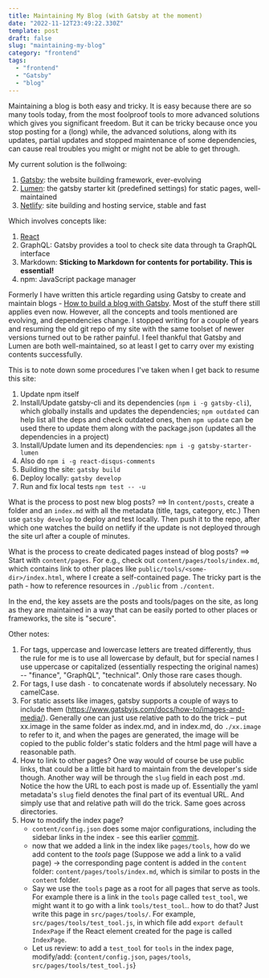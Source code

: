 ```yaml
---
title: Maintaining My Blog (with Gatsby at the moment)
date: "2022-11-12T23:49:22.330Z"
template: post
draft: false
slug: "maintaining-my-blog" 
category: "frontend"
tags:
  - "frontend"
  - "Gatsby"
  - "blog"
---
```


Maintaining a blog is both easy and tricky. It is easy because there are so many tools today, from the most foolproof tools to more advanced solutions which gives you significant freedom. But it can be tricky because once you stop posting for a (long) while, the advanced solutions, along with its updates, partial updates and stopped maintenance of some dependencies, can cause real troubles you might or might not be able to get through.

My current solution is the follwoing:
1. [Gatsby](https://www.gatsbyjs.com/): the website building framework, ever-evolving
2. [Lumen](https://github.com/alxshelepenok/gatsby-starter-lumen): the gatsby starter kit (predefined settings) for static pages, well-maintained
3. [Netlify](https://app.netlify.com): site building and hosting service, stable and fast

Which involves concepts like:
1. [React](https://reactjs.org/)
2. GraphQL: Gatsby provides a tool to check site data through ta GraphQL interface
3. Markdown: **Sticking to Markdown for contents for portability. This is essential!**
4. npm: JavaScript package manager

Formerly I have written this article regarding using Gatsby to create and maintain blogs - [How to build a blog with Gatsby](https://zzxxian.netlify.app/posts/2018-09-18-gatsby-blog/gatsby-blog). Most of the stuff there still applies even now. However, all the concepts and tools mentioned are evolving, and dependencies change. I stopped writing for a couple of years and resuming the old git repo of my site with the same toolset of newer versions turned out to be rather painful. I feel thankful that Gatsby and Lumen are both well-maintained, so at least I get to carry over my existing contents successfully.

This is to note down some procedures I've taken when I get back to resume this site:
1. Update npm itself
2. Install/Update gatsby-cli and its dependencies (`npm i -g gatsby-cli`), which globally installs and updates the dependencies; `npm outdated` can help list all the deps and check outdated ones, then `npm update` can be used there to update them along with the package.json (updates all the dependencies in a project)
3. Install/Update lumen and its dependencies: `npm i -g gatsby-starter-lumen`
4. Also do `npm i -g react-disqus-comments `
5. Building the site: `gatsby build`
6. Deploy locally: `gatsby develop`
7. Run and fix local tests `npm test -- -u`

What is the process to post new blog posts? ==> In `content/posts`, create a folder and an `index.md` with all the metadata (title, tags, category, etc.) Then use `gatsby develop` to deploy and test locally. Then push it to the repo, after which one watches the build on netlify if the update is not deployed through the site url after a couple of minutes.

What is the process to create dedicated pages instead of blog posts? ==> Start with `content/pages`. For e.g., check out `content/pages/tools/index.md`, which contains link to other places like `public/tools/<some-dir>/index.html`, where I create a self-contained page. The tricky part is the path - how to reference resources in `./public` from `./content`.

In the end, the key assets are the posts and tools/pages on the site, as long as they are maintained in a way that can be easily ported to other places or frameworks, the site is "secure".

Other notes:
1. For tags, uppercase and lowercase letters are treated differently, thus the rule for me is to use all lowercase by default, but for special names I use uppercase or capitalized (essentially respecting the original names) -- "finance", "GraphQL", "technical". Only those rare cases though.
2. For tags, I use dash `-` to concatenate words if absolutely necessary. No camelCase.
3. For static assets like images, gatsby supports a couple of ways to include them (https://www.gatsbyjs.com/docs/how-to/images-and-media/). Generally one can just use relative path to do the trick – put xx.image in the same folder as index.md, and in index.md, do `./xx.image` to refer to it, and when the pages are generated, the image will be copied to the public folder's static folders and the html page will have a reasonable path.
4. How to link to other pages? One way would of course be use public links, that could be a little bit hard to maintain from the developer's side though. Another way will be through the `slug` field in each post .md. Notice the how the URL to each post is made up of. Essentially the yaml metadata's `slug` field denotes the final part of its eventual URL. And simply use that and relative path will do the trick. Same goes across directories.
5. How to modify the index page?
    - `content/config.json` does some major configurations, including the sidebar links in the index - see this earlier [commit](https://github.com/vanryan/zzxxian_blog/commit/da6a8c6fd8b094dfc33ae3c93f91241237f4b767). 
    - now that we added a link in the index like `pages/tools`, how do we add content to the *tools* page (Suppose we add a link to a valid page) → the corresponding page content is added in the `content` folder: `content/pages/tools/index.md`, which is similar to posts in the `content` folder.
    - Say we use the `tools` page as a root for all pages that serve as tools. For example there is a link in the `tools` page called `test_tool`, we might want it to go with a link `tools/test_tool`.. how to do that? Just write this page in `src/pages/tools/`. For example, `src/pages/tools/test_tool.js`, in which file add `export default IndexPage` if the React element created for the page is called `IndexPage`.
    - Let us review: to add a `test_tool` for `tools` in the index page, modify/add: {`content/config.json`, `pages/tools`, `src/pages/tools/test_tool.js`}